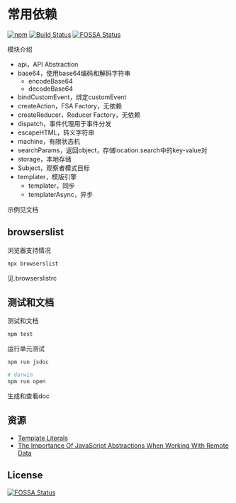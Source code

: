 # 常用依赖

[![npm](https://img.shields.io/npm/v/zp-lib.svg)](https://www.npmjs.com/package/zp-lib)
[![Build Status](https://travis-ci.org/zp25/zp-lib.svg?branch=master)](https://travis-ci.org/zp25/zp-lib)
[![FOSSA Status](https://app.fossa.io/api/projects/git%2Bgithub.com%2Fzp25%2Fzp-lib.svg?type=shield)](https://app.fossa.io/projects/git%2Bgithub.com%2Fzp25%2Fzp-lib?ref=badge_shield)

模块介绍

+ api，API Abstraction
+ base64，使用base64编码和解码字符串
  + encodeBase64
  + decodeBase64
+ bindCustomEvent，绑定customEvent
+ createAction，FSA Factory，无依赖
+ createReducer，Reducer Factory，无依赖
+ dispatch，事件代理用于事件分发
+ escapeHTML，转义字符串
+ machine，有限状态机
+ searchParams，返回object，存储location.search中的key-value对
+ storage，本地存储
+ Subject，观察者模式目标
+ templater，模版引擎
  + templater，同步
  + templaterAsync，异步

示例见文档

## browserslist

浏览器支持情况

~~~bash
npx browserslist
~~~

见.browserslistrc

## 测试和文档

测试和文档

~~~bash
npm test
~~~

运行单元测试

~~~bash
npm run jsdoc

# darwin
npm run open
~~~

生成和查看doc

## 资源

+ [Template Literals](https://css-tricks.com/template-literals/ "Template Literals")
+ [The Importance Of JavaScript Abstractions When Working With Remote Data](https://css-tricks.com/importance-javascript-abstractions-working-remote-data/ "The Importance Of JavaScript Abstractions When Working With Remote Data")

## License

[![FOSSA Status](https://app.fossa.io/api/projects/git%2Bgithub.com%2Fzp25%2Fzp-lib.svg?type=large)](https://app.fossa.io/projects/git%2Bgithub.com%2Fzp25%2Fzp-lib?ref=badge_large)
